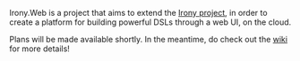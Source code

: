 Irony.Web is a project that aims to extend the [Irony project](http://irony.codeplex.com), in order to create a platform for building powerful DSLs through a web UI, on the cloud.

Plans will be made available shortly. In the meantime, do check out the [wiki](https://github.com/rudimk/irony.web/wiki) for more details!